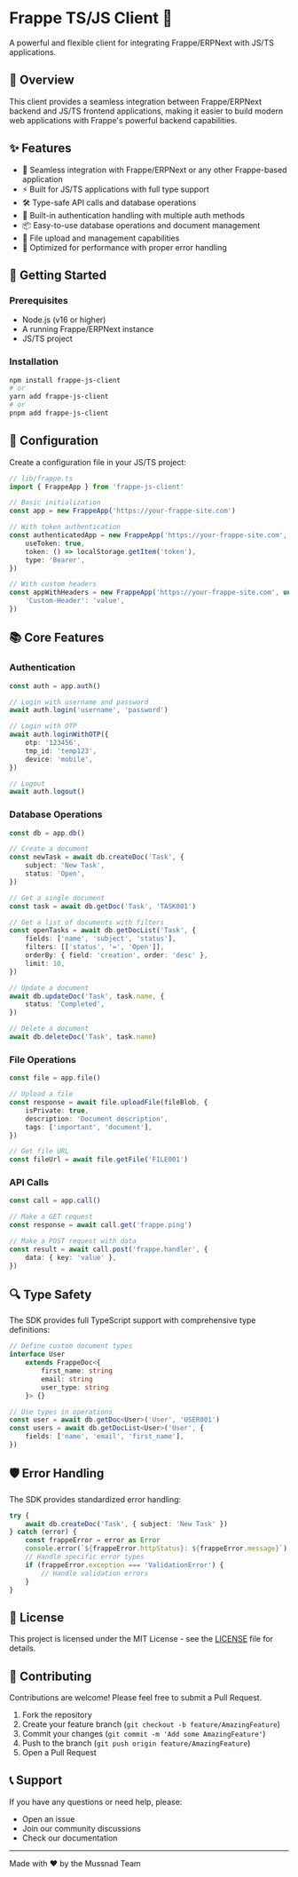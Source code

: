 # Frappe TS/JS Client 🚀

A powerful and flexible client for integrating Frappe/ERPNext with JS/TS applications.

## 📖 Overview

This client provides a seamless integration between Frappe/ERPNext backend and JS/TS frontend applications, making it easier to build modern web applications with Frappe's powerful backend capabilities.

## ✨ Features

- 🔄 Seamless integration with Frappe/ERPNext or any other Frappe-based application
- ⚡ Built for JS/TS applications with full type support
- 🛠️ Type-safe API calls and database operations
- 🔐 Built-in authentication handling with multiple auth methods
- 📦 Easy-to-use database operations and document management
- 📁 File upload and management capabilities
- 🎯 Optimized for performance with proper error handling

## 🚀 Getting Started

### Prerequisites

- Node.js (v16 or higher)
- A running Frappe/ERPNext instance
- JS/TS project

### Installation

```bash
npm install frappe-js-client
# or
yarn add frappe-js-client
# or
pnpm add frappe-js-client
```

## 🔧 Configuration

Create a configuration file in your JS/TS project:

```typescript
// lib/frappe.ts
import { FrappeApp } from 'frappe-js-client'

// Basic initialization
const app = new FrappeApp('https://your-frappe-site.com')

// With token authentication
const authenticatedApp = new FrappeApp('https://your-frappe-site.com', {
    useToken: true,
    token: () => localStorage.getItem('token'),
    type: 'Bearer',
})

// With custom headers
const appWithHeaders = new FrappeApp('https://your-frappe-site.com', undefined, 'MyApp', {
    'Custom-Header': 'value',
})
```

## 📚 Core Features

### Authentication

```typescript
const auth = app.auth()

// Login with username and password
await auth.login('username', 'password')

// Login with OTP
await auth.loginWithOTP({
    otp: '123456',
    tmp_id: 'temp123',
    device: 'mobile',
})

// Logout
await auth.logout()
```

### Database Operations

```typescript
const db = app.db()

// Create a document
const newTask = await db.createDoc('Task', {
    subject: 'New Task',
    status: 'Open',
})

// Get a single document
const task = await db.getDoc('Task', 'TASK001')

// Get a list of documents with filters
const openTasks = await db.getDocList('Task', {
    fields: ['name', 'subject', 'status'],
    filters: [['status', '=', 'Open']],
    orderBy: { field: 'creation', order: 'desc' },
    limit: 10,
})

// Update a document
await db.updateDoc('Task', task.name, {
    status: 'Completed',
})

// Delete a document
await db.deleteDoc('Task', task.name)
```

### File Operations

```typescript
const file = app.file()

// Upload a file
const response = await file.uploadFile(fileBlob, {
    isPrivate: true,
    description: 'Document description',
    tags: ['important', 'document'],
})

// Get file URL
const fileUrl = await file.getFile('FILE001')
```

### API Calls

```typescript
const call = app.call()

// Make a GET request
const response = await call.get('frappe.ping')

// Make a POST request with data
const result = await call.post('frappe.handler', {
    data: { key: 'value' },
})
```

## 🔍 Type Safety

The SDK provides full TypeScript support with comprehensive type definitions:

```typescript
// Define custom document types
interface User
    extends FrappeDoc<{
        first_name: string
        email: string
        user_type: string
    }> {}

// Use types in operations
const user = await db.getDoc<User>('User', 'USER001')
const users = await db.getDocList<User>('User', {
    fields: ['name', 'email', 'first_name'],
})
```

## 🛡️ Error Handling

The SDK provides standardized error handling:

```typescript
try {
    await db.createDoc('Task', { subject: 'New Task' })
} catch (error) {
    const frappeError = error as Error
    console.error(`${frappeError.httpStatus}: ${frappeError.message}`)
    // Handle specific error types
    if (frappeError.exception === 'ValidationError') {
        // Handle validation errors
    }
}
```

## 📝 License

This project is licensed under the MIT License - see the [LICENSE](LICENSE) file for details.

## 🤝 Contributing

Contributions are welcome! Please feel free to submit a Pull Request.

1. Fork the repository
2. Create your feature branch (`git checkout -b feature/AmazingFeature`)
3. Commit your changes (`git commit -m 'Add some AmazingFeature'`)
4. Push to the branch (`git push origin feature/AmazingFeature`)
5. Open a Pull Request

## 📞 Support

If you have any questions or need help, please:

- Open an issue
- Join our community discussions
- Check our documentation

---

Made with ❤️ by the Mussnad Team
